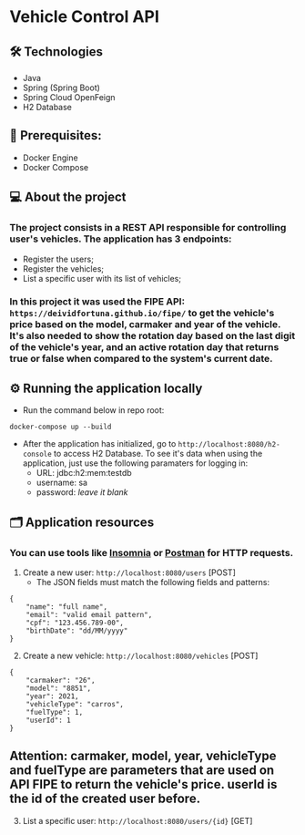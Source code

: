 # Vehicle Control API

## 🛠️ Technologies

- Java 
- Spring (Spring Boot)
- Spring Cloud OpenFeign
- H2 Database

## 📝️ Prerequisites: 

- Docker Engine
- Docker Compose

## 💻️ About the project
### The project consists in a REST API responsible for controlling user's vehicles. The application has 3 endpoints:
- Register the users;
- Register the vehicles;
- List a specific user with its list of vehicles;
### In this project it was used the FIPE API: `https://deividfortuna.github.io/fipe/` to get the vehicle's price based on the model, carmaker and year of the vehicle. It's also needed to show the rotation day based on the last digit of the vehicle's year, and an active rotation day that returns true or false when compared to the system's current date.

## ⚙️ Running the application locally
- Run the command below in repo root:
```console
docker-compose up --build
```
- After the application has initialized, go to `http://localhost:8080/h2-console` to access H2 Database. To see it's data when using the application, just use the following paramaters for logging in:
  - URL: jdbc:h2:mem:testdb
  - username: sa
  - password: *leave it blank*

## 🗂️ Application resources
### You can use tools like [Insomnia](https://insomnia.rest/) or [Postman](https://www.postman.com/) for HTTP requests.
1. Create a new user: `http://localhost:8080/users` [POST]
    - The JSON fields must match the following fields and patterns:
```jsonc
{
	"name": "full name",
	"email": "valid email pattern",
	"cpf": "123.456.789-00",
	"birthDate": "dd/MM/yyyy"
}
```
2. Create a new vehicle: `http://localhost:8080/vehicles` [POST]
```jsonc
{
	"carmaker": "26",
	"model": "8851",
	"year": 2021,
	"vehicleType": "carros",
	"fuelType": 1,
	"userId": 1
}
```
## Attention: carmaker, model, year, vehicleType and fuelType are parameters that are used on API FIPE to return the vehicle's price. userId is the id of the created user before.

3. List a specific user: `http://localhost:8080/users/{id}` [GET]